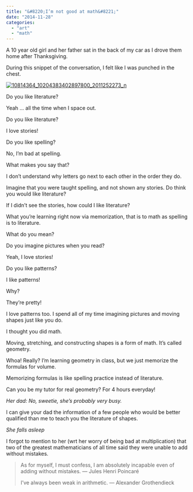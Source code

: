 ```yaml
---
title: "&#8220;I’m not good at math&#8221;"
date: "2014-11-28"
categories: 
  - "art"
  - "math"
---
```


A 10 year old girl and her father sat in the back of my car as I drove them home after Thanksgiving.

During this snippet of the conversation, I felt like I was punched in the chest.

[![10814364_10204383402897800_2011252273_n](/wp-content/uploads/2014/11/10814364_10204383402897800_2011252273_n.jpg)](/wp-content/uploads/2014/11/10814364_10204383402897800_2011252273_n.jpg)

Do you like literature?

Yeah ... all the time when I space out.

Do you like literature?

I love stories!

Do you like spelling?

No, I’m bad at spelling.

What makes you say that?

I don’t understand why letters go next to each other in the order they do.

Imagine that you were taught spelling, and not shown any stories. Do think you would like literature?

If I didn’t see the stories, how could I like literature?

What you’re learning right now via memorization, that is to math as spelling is to literature.

What do you mean?

Do you imagine pictures when you read?

Yeah, I love stories!

Do you like patterns?

I like patterns!

Why?

They’re pretty!

I love patterns too. I spend all of my time imagining pictures and moving shapes just like you do.

I thought you did math.

Moving, stretching, and constructing shapes is a form of math. It’s called geometry.

Whoa! Really? I’m learning geometry in class, but we just memorize the formulas for volume.

Memorizing formulas is like spelling practice instead of literature.

Can you be my tutor for real geometry? For 4 hours everyday!

*Her dad: No, sweetie, she’s probably very busy.*

I can give your dad the information of a few people who would be better qualified than me to teach you the literature of shapes.

*She falls asleep*

I forgot to mention to her (wrt her worry of being bad at multiplication) that two of the greatest mathematicians of all time said they were unable to add without mistakes.

> As for myself, I must confess, I am absolutely incapable even of adding without mistakes. — Jules Henri Poincaré
> 
> I’ve always been weak in arithmetic. — Alexander Grothendieck
